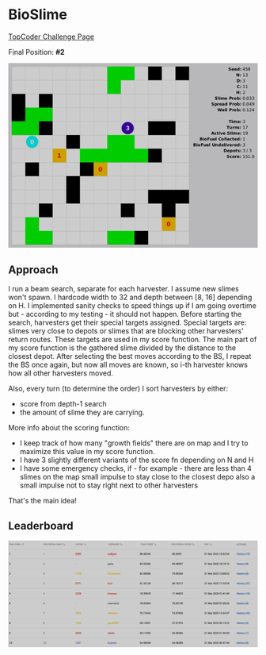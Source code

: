 # BioSlime

[TopCoder Challenge Page](https://www.topcoder.com/challenges/80d19de8-91f2-47fa-b08d-af71e4ca2fbb)

Final Position: **#2** 

![alt text](game.png)

## Approach

I run a beam search, separate for each harvester. I assume new slimes won't spawn. I hardcode width to 32 and depth between [8, 16] depending on H. I implemented sanity checks to speed things up if I am going overtime but - according to my testing - it should not happen. Before starting the search, harvesters get their special targets assigned. Special targets are: slimes very close to depots or slimes that are blocking other harvesters' return routes. These targets are used in my score function. The main part of my score function is the gathered slime divided by the distance to the closest depot. After selecting the best moves according to the BS, I repeat the BS once again, but now all moves are known, so i-th harvester knows how all other harvesters moved.

Also, every turn (to determine the order) I sort harvesters by either:
- score from depth-1 search
- the amount of slime they are carrying.

More info about the scoring function:
- I keep track of how many "growth fields" there are on map and I try to maximize this value in my score function.
- I have 3 slightly different variants of the score fn depending on N and H
- I have some emergency checks, if - for example - there are less than 4 slimes on the map small impulse to stay close to the closest depo also a small impulse not to stay right next to other harvesters

That's the main idea!

## Leaderboard

![alt text](leaderboard.png)
